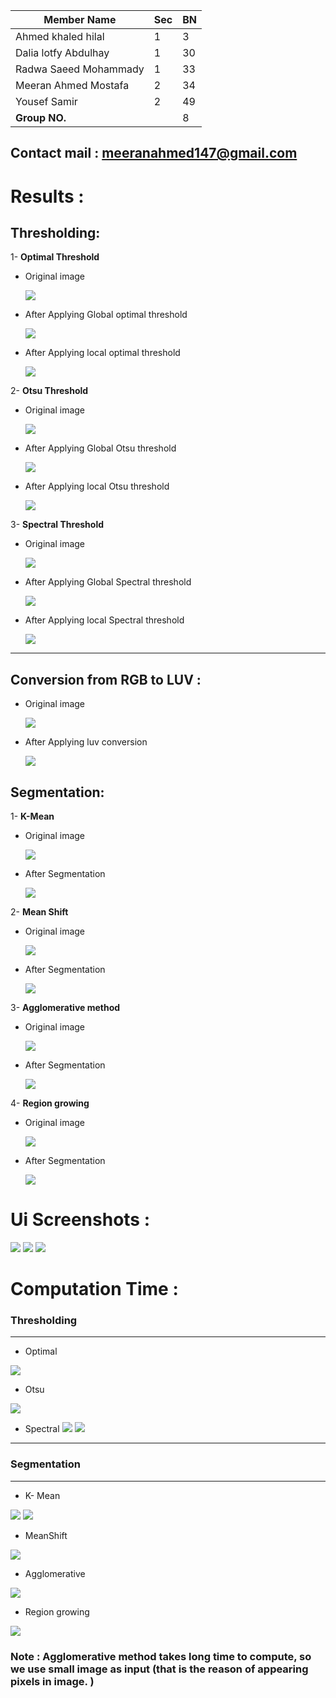 | Member Name    | Sec     | BN  
| ------------- | ------------- | --------    |
| Ahmed khaled hilal | 1         |   3   |
| Dalia lotfy Abdulhay | 1        | 30   |
| Radwa Saeed Mohammady | 1        | 33   |
| Meeran Ahmed Mostafa | 2        | 34  |
| Yousef Samir | 2       | 49   |
| **Group NO.**    |  | 8   |
**Contact mail** : meeranahmed147@gmail.com
------

# Results :

## Thresholding:

1- **Optimal Threshold**


- Original image

  ![](images/threshold.png)

- After Applying Global optimal threshold

  ![](Output/globalOptimal_out.png)
  

- After Applying local optimal threshold

  ![](Output/localOptimal_out.png)

2- **Otsu Threshold**


- Original image

  ![](images/threshold.png)

- After Applying Global Otsu threshold

  ![](Output/globalOtsu_out.png)
  

- After Applying local Otsu threshold

  ![](Output/localOtsu_out.png)

3- **Spectral Threshold**


- Original image

  ![](images/threshold.png)

- After Applying Global Spectral threshold

  ![](Output/globalSpectral_out.png)
  

- After Applying local Spectral threshold

  ![](Output/localSpectral_out.png)
-------

## Conversion from RGB to LUV :

- Original image

  ![](images/rgb.png)
  

- After Applying luv conversion

  ![](Output/LUV_out.png)


## Segmentation:
1- **K-Mean**
- Original image

  ![](images/kmean+meanShift.png)


- After Segmentation

  ![](Output/Kmeans_out.png)


2- **Mean Shift**
- Original image

  ![](images/kmean+meanShift.png)

- After Segmentation

  ![](Output/meanShift_out.png)


3- **Agglomerative method**
- Original image

  ![](images/AGG_img.png)

- After Segmentation

  ![](Output/AGGlomerative_result.png)


4- **Region growing**
- Original image

  ![](images/REG_img.png)

- After Segmentation

  ![](Output/reg_out.png)

# Ui Screenshots :
![](screenshots/1.png)
![](screenshots/3.png)
![](screenshots/4.png)


# Computation Time :


### Thresholding
----

- Optimal

![](Computation_time/optimal.png)

- Otsu 

![](Computation_time/otsu.png)


- Spectral 
![](Computation_time/spectral1.png)
![](Computation_time/spectral2.png)

-------
### Segmentation
-----
- K- Mean

![](Computation_time/kmean1.jpeg)
![](Computation_time/kmean2.jpeg)



- MeanShift

![](Computation_time/meanshift.png)

- Agglomerative 

![](Computation_time/agg.png)

- Region growing

![](Computation_time/regionGrowing.png)


### Note : Agglomerative method takes long time to compute, so we use small image as input (that is the reason of appearing pixels in image. )
